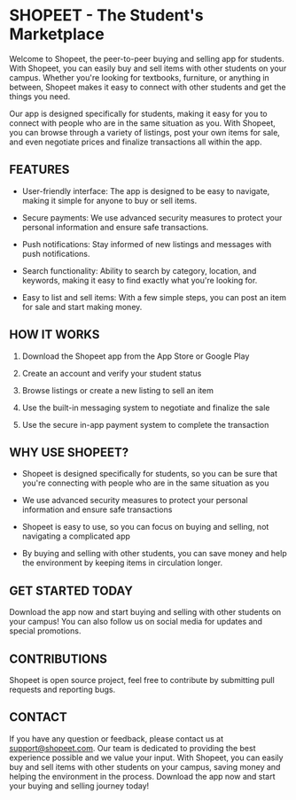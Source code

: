 # SHOPEET - The Student's Marketplace


Welcome to Shopeet, the peer-to-peer buying and selling app for students. With Shopeet, you can easily buy and sell items with other students on your campus. Whether you're looking for textbooks, furniture, or anything in between, Shopeet makes it easy to connect with other students and get the things you need.

Our app is designed specifically for students, making it easy for you to connect with people who are in the same situation as you. With Shopeet, you can browse through a variety of listings, post your own items for sale, and even negotiate prices and finalize transactions all within the app.

## FEATURES
- User-friendly interface: The app is designed to be easy to navigate, making it simple for anyone to buy or sell items.

- Secure payments: We use advanced security measures to protect your personal information and ensure safe transactions.

- Push notifications: Stay informed of new listings and messages with push notifications.

- Search functionality: Ability to search by category, location, and keywords, making it easy to find exactly what you're looking for.

- Easy to list and sell items: With a few simple steps, you can post an item for sale and start making money.

## HOW IT WORKS


1. Download the Shopeet app from the App Store or Google Play

2. Create an account and verify your student status

3. Browse listings or create a new listing to sell an item

4. Use the built-in messaging system to negotiate and finalize the sale

5. Use the secure in-app payment system to complete the transaction

## WHY USE SHOPEET?
- Shopeet is designed specifically for students, so you can be sure that you're connecting with people who are in the same situation as you

- We use advanced security measures to protect your personal information and ensure safe transactions

- Shopeet is easy to use, so you can focus on buying and selling, not navigating a complicated app

- By buying and selling with other students, you can save money and help the environment by keeping items in circulation longer.

## GET STARTED TODAY
Download the app now and start buying and selling with other students on your campus! You can also follow us on social media for updates and special promotions.

## CONTRIBUTIONS
Shopeet is open source project, feel free to contribute by submitting pull requests and reporting bugs.

## CONTACT
If you have any question or feedback, please contact us at support@shopeet.com. Our team is dedicated to providing the best experience possible and we value your input. With Shopeet, you can easily buy and sell items with other students on your campus, saving money and helping the environment in the process. Download the app now and start your buying and selling journey today!
